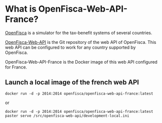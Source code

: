 # What is OpenFisca-Web-API-France?

[OpenFisca](http://www.openfisca.fr/) is a simulator for the tax-benefit systems of several countries.

[OpenFisca-Web-API](https://github.com/openfisca/openfisca-web-api) is the Git repository of the web API of OpenFisca. This web API can be configured to work for any country supported by OpenFisca.

OpenFisca-Web-API-France is the Docker image of this web API configured for France.


## Launch a local image of the french web API

```
docker run -d -p 2014:2014 openfisca/openfisca-web-api-france:latest 
```

or

```
docker run -d -p 2014:2014 openfisca/openfisca-web-api-france:latest paster serve /src/openfisca-web-api/development-local.ini
```

